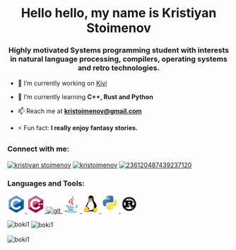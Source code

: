 <h1 align="center">Hello hello, my name is Kristiyan Stoimenov</h1>
<h3 align="center">Highly motivated Systems programming student with interests in natural language processing, compilers, operating systems and retro technologies.</h3>

- 🔭 I’m currently working on [Kivi](https://github.com/boki1/kivi)

- 🌱 I’m currently learning **C++, Rust and Python**

- 📫 Reach me at **kristoimenov@gmail.com**

- ⚡ Fun fact: **I really enjoy fantasy stories.**

<h3 align="left">Connect with me:</h3>
<p align="left">
<a href="https://linkedin.com/in/kristiyan stoimenov" target="blank"><img align="center" src="https://cdn.jsdelivr.net/npm/simple-icons@3.0.1/icons/linkedin.svg" alt="kristiyan stoimenov" height="30" width="40" /></a>
<a href="https://www.hackerrank.com/kristoimenov" target="blank"><img align="center" src="https://cdn.jsdelivr.net/npm/simple-icons@3.0.1/icons/hackerrank.svg" alt="kristoimenov" height="30" width="40" /></a>
<a href="https://discord.gg/236120487439237120" target="blank"><img align="center" src="https://cdn.jsdelivr.net/npm/simple-icons@3.0.1/icons/discord.svg" alt="236120487439237120" height="30" width="40" /></a>
</p>

<h3 align="left">Languages and Tools:</h3>
<p align="left"> <a href="https://www.cprogramming.com/" target="_blank"> <img src="https://raw.githubusercontent.com/devicons/devicon/master/icons/c/c-original.svg" alt="c" width="40" height="40"/> </a> <a href="https://www.w3schools.com/cpp/" target="_blank"> <img src="https://raw.githubusercontent.com/devicons/devicon/master/icons/cplusplus/cplusplus-original.svg" alt="cplusplus" width="40" height="40"/> </a> <a href="https://git-scm.com/" target="_blank"> <img src="https://www.vectorlogo.zone/logos/git-scm/git-scm-icon.svg" alt="git" width="40" height="40"/> </a> <a href="https://www.java.com" target="_blank"> <img src="https://raw.githubusercontent.com/devicons/devicon/master/icons/java/java-original.svg" alt="java" width="40" height="40"/> </a> <a href="https://www.linux.org/" target="_blank"> <img src="https://raw.githubusercontent.com/devicons/devicon/master/icons/linux/linux-original.svg" alt="linux" width="40" height="40"/> </a> <a href="https://www.python.org" target="_blank"> <img src="https://raw.githubusercontent.com/devicons/devicon/master/icons/python/python-original.svg" alt="python" width="40" height="40"/> </a> <a href="https://www.rust-lang.org" target="_blank"> <img src="https://raw.githubusercontent.com/devicons/devicon/master/icons/rust/rust-plain.svg" alt="rust" width="40" height="40"/> </a> </p>

<p><img align="left" src="https://github-readme-stats.vercel.app/api/top-langs?username=boki1&show_icons=true&locale=en&layout=compact" alt="boki1" /></p>

<p>&nbsp;<img align="center" src="https://github-readme-stats.vercel.app/api?username=boki1&show_icons=true&locale=en" alt="boki1" /></p>

<p><img align="center" src="https://github-readme-streak-stats.herokuapp.com/?user=boki1&" alt="boki1" /></p>

